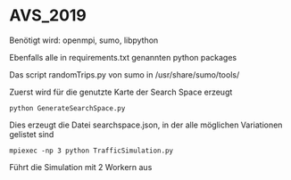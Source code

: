 # AVS_2019

Benötigt wird: openmpi, sumo, libpython

Ebenfalls alle in requirements.txt genannten python packages

Das script randomTrips.py von sumo in /usr/share/sumo/tools/

Zuerst wird für die genutzte Karte der Search Space erzeugt

```
python GenerateSearchSpace.py
```
Dies erzeugt die Datei searchspace.json, in der alle möglichen Variationen gelistet sind

```
mpiexec -np 3 python TrafficSimulation.py
```
Führt die Simulation mit 2 Workern aus

